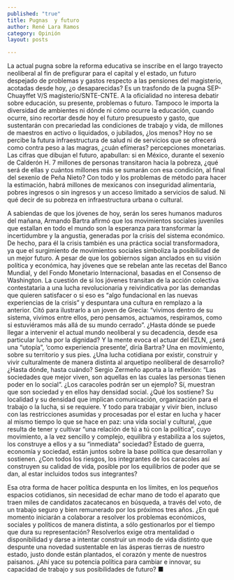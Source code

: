 ```yaml
---
published: "true"
title: Pugnas  y futuro
author: René Lara Ramos
category: Opinión
layout: posts

---
```


La actual pugna sobre la reforma educativa se inscribe en el largo trayecto neoliberal al fin de prefigurar para el capital y el estado, un futuro despejado de problemas y gastos respecto a las pensiones del magisterio, acotadas desde hoy, ¿o desaparecidas? Es un trasfondo de la pugna SEP-Chuayffet V/S magisterio/SNTE-CNTE. A la oficialidad no interesa debatir sobre educación, su presente, problemas o futuro. Tampoco le importa la diversidad de ambientes ni dónde ni cómo ocurre la educación, cuando ocurre, sino recortar desde hoy el futuro presupuesto y gasto, que sustentarán con precariedad las condiciones de trabajo y vida, de millones de maestros en activo o liquidados, o jubilados, ¿los menos? Hoy no se percibe la futura infraestructura de salud ni de servicios que se ofrecerá como contra peso a las magras, ¿cuán efímeras? percepciones monetarias. Las cifras que dibujan el futuro, apabullan: si en México, durante el sexenio de Calderón H. 7 millones de personas transitaron hacia la pobreza, ¿qué será de ellas y cuántos millones más se sumarán con esa condición, al final del sexenio de Peña Nieto? Con todo y los problemas de método para hacer la estimación, habrá millones de mexicanos con inseguridad alimentaria, pobres ingresos o sin ingresos y un acceso limitado a servicios de salud. Ni qué decir de su pobreza en infraestructura urbana o cultural.

A sabiendas de que los jóvenes de hoy, serán los seres humanos maduros del mañana, Armando Bartra afirmó que los movimientos sociales juveniles que estallan en todo el mundo son la esperanza para transformar la incertidumbre y la angustia, generadas por la crisis del sistema económico. De hecho, para él la crisis también es una práctica social transformadora, ya que el surgimiento de movimientos sociales simboliza la posibilidad de un mejor futuro. A pesar de que los gobiernos sigan anclados en su visión política y económica, hay jóvenes que se rebelan ante las recetas del Banco Mundial, y del Fondo Monetario Internacional, basadas en el Consenso de Washington. La cuestión de si los jóvenes transitan de la acción colectiva contestataria a una lucha revolucionaria y reivindicativa por las demandas que quieren satisfacer o si eso es “algo fundacional en las nuevas experiencias de la crisis” y despuntara una cultura en remplazo a la anterior. Citó para ilustrarlo a un joven de Grecia: “vivimos dentro de su sistema, vivimos entre ellos, pero pensamos, actuamos, respiramos, como si estuviéramos más allá de su mundo cerrado”. 
¿Hasta dónde se puede llegar a intervenir el actual mundo neoliberal y su decadencia, desde esa particular lucha por la dignidad? Y la mente evoca el actuar del EZLN, ¿será una “utopía”, ‘como experiencia presente’, diría Bartra? Una en movimiento, sobre su territorio y sus pies. ¿Una lucha cotidiana por existir, construir y vivir culturalmente de manera distinta al arquetipo neoliberal de desarrollo? ¿Hasta dónde, hasta cuándo?
Sergio Zermeño aporta a la reflexión: “Las sociedades que mejor viven, son aquellas en las cuales las personas tienen poder en lo social”. ¿Los caracoles podrán ser un ejemplo? Sí, muestran que son sociedad y en ellos hay densidad social. ¿Qué los sostiene? Su localidad y su densidad que implican
comunicación, organización para el trabajo o la lucha, si se requiere. Y todo para trabajar y vivir bien, incluso con las restricciones asumidas y procesadas por el estar en lucha y hacer al mismo tiempo lo que se hace en paz: una vida social y cultural, ¿que resulta de tener y cultivar “una relación de tú a tú con la política”, cuyo movimiento, a la vez sencillo y complejo, equilibra y estabiliza a los sujetos, los construye a ellos y a su “inmediata” sociedad? Estado de guerra, economía y sociedad, están juntos sobre la base política que desarrollan y sostienen. ¿Con todos los riesgos, los integrantes de los caracoles así construyen su calidad de vida, posible por los equilibrios de poder que se dan, al estar incluidos todos sus integrantes?

Esa otra forma de hacer política despunta en los límites, en los pequeños espacios cotidianos, sin necesidad de echar mano de todo el aparato que traen miles de candidatos zacatecanos en búsqueda, a través del voto, de un trabajo seguro y bien remunerado por los próximos tres años. ¿En qué momento iniciarán a colaborar a resolver los problemas económicos, sociales y políticos de manera distinta, a sólo gestionarlos por el tiempo que dura su representación? Resolverlos exige otra mentalidad o disponibilidad y darse a intentar construir un modo de vida distinto que despunte una novedad sustentable en las ásperas tierras de nuestro estado, justo donde están plantados, el corazón y mente de nuestros paisanos. ¿Ahí yace su potencia política para cambiar e innovar, su capacidad de trabajo y sus posibilidades de futuro? ■
